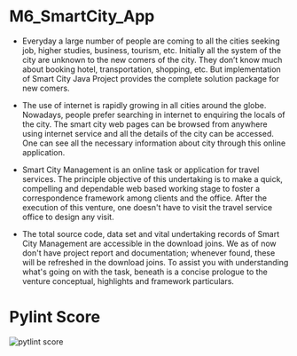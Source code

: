 # M6_SmartCity_App

* Everyday a large number of people are coming to all the cities seeking job, higher studies, business, tourism, etc. Initially all the system of the city are unknown to the new comers of the city. They don’t know much about booking hotel, transportation, shopping, etc. But implementation of Smart City Java Project provides the complete solution package for new comers.

* The use of internet is rapidly growing in all cities around the globe. Nowadays, people prefer searching in internet to enquiring the locals of the city. The smart city web pages can be browsed from anywhere using internet service and all the details of the city can be accessed. One can see all the necessary information about city through this online application.

* Smart City Management is an online task or application for travel services. The principle objective of this undertaking is to make a quick, compelling and dependable web based working stage to foster a correspondence framework among clients and the office. After the execution of this venture, one doesn't have to visit the travel service office to design any visit.

* The total source code, data set and vital undertaking records of Smart City Management are accessible in the download joins. We as of now don't have project report and documentation; whenever found, these will be refreshed in the download joins. To assist you with understanding what's going on with the task, beneath is a concise prologue to the venture conceptual, highlights and framework particulars.

# Pylint Score
![pytlint score](https://user-images.githubusercontent.com/98822072/163701208-3d9ee6b9-ed0b-4c98-99d7-cf5e880911ad.png)
